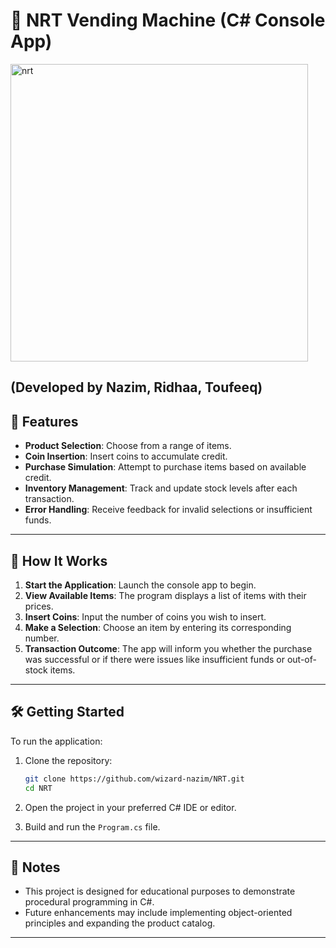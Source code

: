 
# 🥤 NRT Vending Machine (C# Console App)

<img width="476" height="476" alt="nrt" src="https://github.com/user-attachments/assets/faca1cc4-b59b-4d1f-aefd-2f35e8a5d61d" />

(Developed by Nazim, Ridhaa, Toufeeq)
---

## 🚀 Features

* **Product Selection**: Choose from a range of items.
* **Coin Insertion**: Insert coins to accumulate credit.
* **Purchase Simulation**: Attempt to purchase items based on available credit.
* **Inventory Management**: Track and update stock levels after each transaction.
* **Error Handling**: Receive feedback for invalid selections or insufficient funds.

---

## 🧪 How It Works

1. **Start the Application**: Launch the console app to begin.
2. **View Available Items**: The program displays a list of items with their prices.
3. **Insert Coins**: Input the number of coins you wish to insert.
4. **Make a Selection**: Choose an item by entering its corresponding number.
5. **Transaction Outcome**: The app will inform you whether the purchase was successful or if there were issues like insufficient funds or out-of-stock items.

---

## 🛠️ Getting Started

To run the application:

1. Clone the repository:

   ```bash
   git clone https://github.com/wizard-nazim/NRT.git
   cd NRT
   ```

2. Open the project in your preferred C# IDE or editor.

3. Build and run the `Program.cs` file.

---

## 📌 Notes

* This project is designed for educational purposes to demonstrate procedural programming in C#.
* Future enhancements may include implementing object-oriented principles and expanding the product catalog.

---
